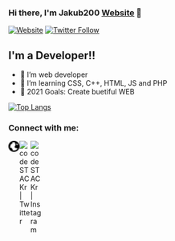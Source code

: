 
### Hi there, I'm Jakub200   [Website] 👋

[![Website](https://img.shields.io/website?label=sympy.xyz&style=for-the-badge&url=https://sympy.xyz)](https://sympy.xyz)
[![Twitter Follow](https://img.shields.io/twitter/follow/sympy_js?color=1DA1F2&logo=twitter&style=for-the-badge)](https://twitter.com/sympy_js)


## I'm a  Developer!!

- 🌱 I’m web developer
- 👯 I’m learning CSS, C++, HTML, JS and PHP
- 🥅 2021 Goals: Create buetiful WEB


[![Top Langs](https://github-readme-stats.vercel.app/api/top-langs/?username=Jakub200CZ)](https://github.com/anuraghazra/github-readme-stats)

### Connect with me:

[<img align="left" alt="codeSTACKr.com" width="22px" src="https://raw.githubusercontent.com/iconic/open-iconic/master/svg/globe.svg" />][website]
[<img align="left" alt="codeSTACKr | Twitter" width="22px" src="https://cdn.jsdelivr.net/npm/simple-icons@v3/icons/twitter.svg" />][twitter]

[<img align="left" alt="codeSTACKr | Instagram" width="22px" src="https://cdn.jsdelivr.net/npm/simple-icons@v3/icons/instagram.svg" />][instagram]



<br />
<br />
<br />

[website]: https://sympy.xyz/
[twitter]: https://twitter.com/sympy_js
[instagram]: https://www.instagram.com/jakub200_cz/
